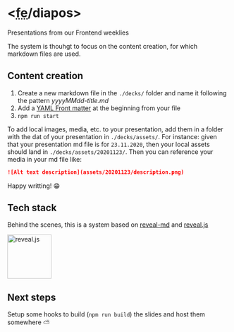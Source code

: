 # <<abbr title="frontend">fe</abbr>/diapos>

Presentations from our Frontend weeklies

The system is thouhgt to focus on the content creation, for which markdown files are used.

## Content creation

1. Create a new markdown file in the `./decks/` folder and name it following the pattern _yyyyMMdd-title.md_
2. Add a [YAML Front matter](https://github.com/webpro/reveal-md#yaml-front-matter) at the beginning from your file
3. `npm run start`

To add local images, media, etc. to your presentation, add them in a folder with the dat of your presentation in `./decks/assets/`.
For instance: given that your presentation md file is for `23.11.2020`, then your local assets should land in `./decks/assets/20201123/`.
Then you can reference your media in your md file like:

```md
![Alt text description](assets/20201123/description.png)
```

Happy writting! 😁

## Tech stack

Behind the scenes, this is a system based on [reveal-md](https://github.com/webpro/reveal-md) and [reveal.js](https://revealjs.com/)

<img src="https://hakim-static.s3.amazonaws.com/reveal-js/logo/v1/reveal-black-text.svg" alt="reveal.js" height="100">

## Next steps

Setup some hooks to build (`npm run build`) the slides and host them somewhere ⛅️

